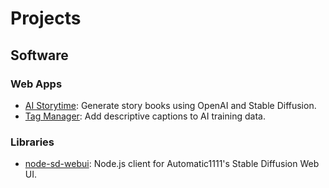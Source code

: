 # Projects

## Software

### Web Apps

- [AI Storytime][0]: Generate story books using OpenAI and Stable Diffusion.
- [Tag Manager][1]: Add descriptive captions to AI training data.

### Libraries

- [node-sd-webui][2]: Node.js client for Automatic1111's Stable Diffusion Web
  UI.

[0]: https://github.com/nerdenough/ai-storytime
[1]: https://github.com/nerdenough/tag-manager
[2]: https://github.com/nerdenough/node-sd-webui
